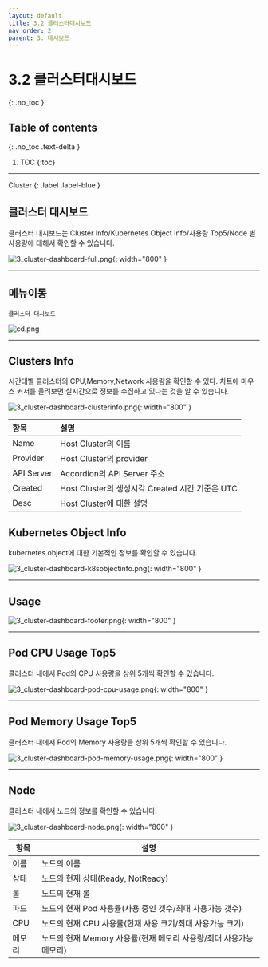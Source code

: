 ```yaml
---
layout: default
title: 3.2 클러스터대시보드
nav_order: 2
parent: 3. 대시보드
---
```


# 3.2 클러스터대시보드
{: .no_toc }

## Table of contents
{: .no_toc .text-delta }

1. TOC
{:toc}

---

<div class="code-example" markdown="1">
Cluster
{: .label .label-blue }

</div>

## 클러스터 대시보드
클러스터 대시보드는 Cluster Info/Kubernetes Object Info/사용량 Top5/Node 별 사용량에 대해서 확인할 수 있습니다.

![3_cluster-dashboard-full.png](/assets/images/dashboard/3_cluster-dashboard-full.png){: width="800" }

---

## 메뉴이동
`클러스터 대시보드`

![cd.png](/assets/images/dashboard/cd.png)

---

## Clusters Info
시간대별 클러스터의 CPU,Memory,Network 사용량을 확인할 수 있다. 차트에 마우스 커서를 올려보면 실시간으로 정보를 수집하고 있다는 것을 알 수 있습니다.

![3_cluster-dashboard-clusterinfo.png](/assets/images/dashboard/3_cluster-dashboard-clusterinfo.png){: width="800" }


|항목|설명|
|:--|:--|
|Name|Host Cluster의 이름|
|Provider|Host Cluster의 provider|
|API Server|Accordion의 API Server 주소|
|Created|Host Cluster의 생성시각 Created 시간 기준은 UTC |
|Desc|Host Cluster에 대한 설명|

## Kubernetes Object Info
kubernetes object에 대한 기본적인 정보를 확인할 수 있습니다.

![3_cluster-dashboard-k8sobjectinfo.png](/assets/images/dashboard/3_cluster-dashboard-k8sobjectinfo.png){: width="800" }

---

## Usage

![3_cluster-dashboard-footer.png](/assets/images/dashboard/3_cluster-dashboard-footer.png){: width="800" }

---

## Pod CPU Usage Top5

클러스터 내에서 Pod의 CPU 사용량을 상위 5개씩 확인할 수 있습니다.

![3_cluster-dashboard-pod-cpu-usage.png](/assets/images/dashboard/3_cluster-dashboard-pod-cpu-usage.png){: width="800" }

---

## Pod Memory Usage Top5
클러스터 내에서 Pod의 Memory 사용량을 상위 5개씩 확인할 수 있습니다.

![3_cluster-dashboard-pod-memory-usage.png](/assets/images/dashboard/3_cluster-dashboard-pod-memory-usage.png){: width="800" }

---

## Node
클러스터 내에서 노드의 정보를 확인할 수 있습니다.

![3_cluster-dashboard-node.png](/assets/images/dashboard/3_cluster-dashboard-node.png){: width="800" }

|항목|설명|
|--|--|
|이름|노드의 이름|
|상태|노드의 현재 상태(Ready, NotReady)|
|롤|노드의 현재 롤|
|파드|노드의 현재 Pod 사용률(사용 중인 갯수/최대 사용가능 갯수)|
|CPU|노드의 현재 CPU 사용률(현재 사용 크기/최대 사용가능 크기)|
|메모리|노드의 현재 Memory 사용률(현재 메모리 사용량/최대 사용가능 메모리)|
